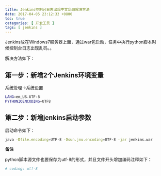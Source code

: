 ```yaml
---
title: Jenkins控制台日志出现中文乱码解决方法
date: 2017-04-05 23:12:33 +0800
toc: true
categories: [ 开发工具 ]
tags: [ jenkins ]
---
```


Jenkins放在Windows7服务器上面，通过war包启动，任务中执行python脚本时候控制台日志出现乱码。。
<!-- more -->

解决方法如下：

## 第一步：新增2个Jenkins环境变量

系统管理->系统设置

```bash
LANG=en_US.UTF-8
PYTHONIOENCODING=UTF8
```

## 第二步：新增jenkins启动参数

启动命令如下：

```bash
java -Dfile.encoding=UTF-8 -Dsun.jnu.encoding=UTF-8 -jar jenkins.war
```

**备注**

python脚本源文件也要保存为utf-8的形式，并且文件开头增加编码注释如下：

```python
# coding: utf-8
````

